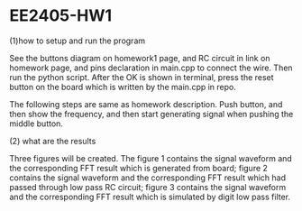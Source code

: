 # EE2405-HW1

(1)how to setup and run the program

See the buttons diagram on homework1 page, and RC circuit in link on homework page, and pins declaration in main.cpp to connect the wire. Then run the python script. After the OK is shown in terminal, press the reset button on the board which is written by the main.cpp in repo.

The following steps are same as homework description. Push button, and then show the frequency, and then start generating signal when pushing the middle button.

(2) what are the results

Three figures will be created. The figure 1 contains the signal waveform and the corresponding FFT result which is generated from board; figure 2 contains the signal waveform and the corresponding FFT result which had passed through low pass RC circuit; figure 3 contains the signal waveform and the corresponding FFT result which is simulated by digit low pass filter.

